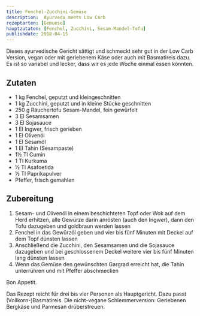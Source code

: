 ```yaml
---
title: Fenchel-Zucchini-Gemüse
description:  Ayurveda meets Low Carb
rezeptarten: [Gemuese]
hauptzutaten: [Fenchel, Zucchini, Sesam-Mandel-Tofu]
publishdate: 2018-04-15
---
```


Dieses ayurvedische Gericht sättigt und schmeckt sehr gut in der Low Carb Version, vegan oder mit geriebenem Käse oder auch mit Basmatireis dazu. Es ist so variabel und lecker, dass wir es jede Woche einmal essen könnten.


## Zutaten

- 1 kg Fenchel, geputzt und kleingeschnitten
- 1 kg Zucchini, geputzt und in kleine Stücke geschnitten
- 250 g Räuchertofu Sesam-Mandel, fein gewürfelt
- 3 El Sesamsamen
- 3 El Sojasauce
- 1 El Ingwer, frisch gerieben
- 1 El Olivenöl
- 1 El Sesamöl
- 1 El Tahin (Sesampaste)
- 1½ Tl Cumin
- 1 Tl Kurkuma
- ½ Tl Asafoetida
- ½ Tl Paprikapulver
- Pfeffer, frisch gemahlen


## Zubereitung

1. Sesam- und Olivenöl in einem beschichteten Topf oder Wok auf dem Herd erhitzen, alle Gewürze darin anrösten (auch den Ingwer), dann den Tofu dazugeben und goldbraun werden lassen
2. Fenchel in das Gewürzöl geben und vier bis fünf Minuten mit Deckel auf dem Topf dünsten lassen
3. Anschließend die Zucchini, den Sesamsamen und die Sojasauce dazugeben und bei geschlossenem Deckel weitere vier bis fünf Minuten lang dünsten lassen
4. Wenn das Gemüse den gewünschten Gargrad erreicht hat, die Tahin unterrühren und mit Pfeffer abschmecken

Bon Appetit.

Das Rezept reicht für drei bis vier Personen als Hauptgericht. Dazu passt (Vollkorn-)Basmatireis. Die nicht-vegane Schlemmerversion: Geriebenen Bergkäse und Parmesan drüberstreuen.
